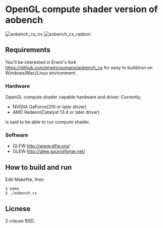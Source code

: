 # OpenGL compute shader version of aobench

![aobench_cs_nv](https://github.com/syoyo/aobench_cs/blob/master/aobench_cs.png?raw=true)
![aobench_cs_radeon](https://github.com/syoyo/aobench_cs/blob/master/aobench_glcompute_7970.png?raw=true)

## Requirements

You'll be interested in Erwin's fork https://github.com/erwincoumans/aobench_cs for easy to build/run on Windows/Mac/Linux environment.

### Hardware

OpenGL compute shader capable hardware and driver. Currently,

* NVIDIA GeForce(310 or later driver)
* AMD Radeon(Catalyst 13.4 or later driver)

is said to be able to run compute shader.

### Software

* GLFW http://www.glfw.org/
* GLEW http://glew.sourceforge.net/


## How to build and run

Edit Makefile, then

    $ make
    $ ./aobench_cs

## Licnese

2-clause BSD.
